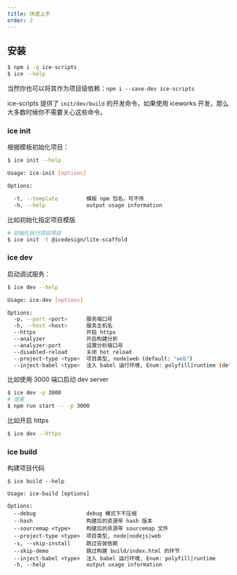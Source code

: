 ```yaml
---
title: 快速上手
order: 2
---
```


## 安装

```bash
$ npm i -g ice-scripts
$ ice --help
```

当然你也可以将其作为项目级依赖：`npm i --save-dev ice-scripts`

ice-scripts 提供了 `init/dev/build` 的开发命令，如果使用 iceworks 开发，那么大多数时候你不需要关心这些命令。

### ice init

根据模板初始化项目：

```bash
$ ice init --help

Usage: ice-init [options]

Options:

  -t, --template         模板 npm 包名，可不传
  -h, --help             output usage information
```

比如初始化指定项目模版

```bash
# 初始化执行项目项目
$ ice init -t @icedesign/lite-scaffold
```

### ice dev

启动调试服务：

```bash
$ ice dev --help

Usage: ice-dev [options]

Options:
  -p, --port <port>      服务端口号
  -h, --host <host>      服务主机名
  --https                开启 https
  --analyzer             开启构建分析
  --analyzer-port        设置分析端口号
  --disabled-reload      关闭 hot reload
  --project-type <type>  项目类型, node|web (default: "web")
  --inject-babel <type>  注入 babel 运行环境, Enum: polyfill|runtime (default: "polyfill")
```

比如使用 3000 端口启动 dev server

```bash
$ ice dev -p 3000
# 或者
$ npm run start -- -p 3000
```

比如开启 https

```bash
$ ice dev --https
```

### ice build

构建项目代码

```plain
$ ice build --help

Usage: ice-build [options]

Options:
  --debug                debug 模式下不压缩
  --hash                 构建后的资源带 hash 版本
  --sourcemap <type>     构建后的资源带 sourcemap 文件
  --project-type <type>  项目类型, node|nodejs|web
  -s, --skip-install     跳过安装依赖
  --skip-demo            跳过构建 build/index.html 的环节
  --inject-babel <type>  注入 babel 运行环境, Enum: polyfill|runtime
  -h, --help             output usage information
```